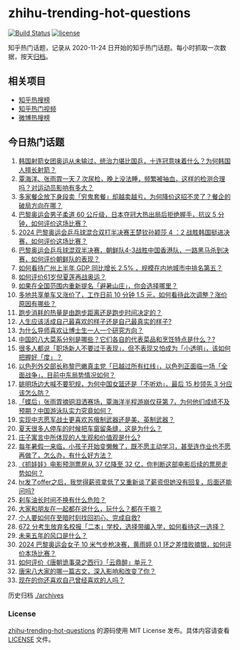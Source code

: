 # zhihu-trending-hot-questions

[![Build Status](https://github.com/justjavac/zhihu-trending-hot-questions/workflows/ci/badge.svg?branch=master)](https://github.com/justjavac/zhihu-trending-hot-questions/actions)
[![license](https://img.shields.io/github/license/justjavac/zhihu-trending-hot-questions)](https://github.com/justjavac/zhihu-trending-hot-questions/blob/master/LICENSE)

知乎热门话题，记录从 2020-11-24
日开始的知乎热门话题。每小时抓取一次数据，按天[归档](./archives)。

## 相关项目

- [知乎热搜榜](https://github.com/justjavac/zhihu-trending-top-search)
- [知乎热门视频](https://github.com/justjavac/zhihu-trending-hot-video)
- [微博热搜榜](https://github.com/justjavac/weibo-trending-hot-search)

## 今日热门话题

<!-- BEGIN -->
<!-- 最后更新时间 Tue Jul 30 2024 01:15:10 GMT+0800 (China Standard Time) -->

1. [韩国射箭女团奥运从未输过，统治力堪比国乒，十连冠意味着什么？为何韩国人擅长射箭？](https://www.zhihu.com/question/662842674)
1. [覃海洋、张雨霏一天 7 次尿检，晚上没法睡，频繁被抽血，这样的检测合理吗？对运动员影响有多大？](https://www.zhihu.com/question/662892318)
1. [多家餐企放下身段卖「穷鬼套餐」却越卖越亏，为何降价这招不灵了？餐企的破局方向在哪？](https://www.zhihu.com/question/662829974)
1. [巴黎奥运会男子柔道 60 公斤级，日本夺冠大热出局后拒绝握手，抗议 5 分钟，如何评价这场比赛？](https://www.zhihu.com/question/662760927)
1. [2024 巴黎奥运会乒乓球混合双打半决赛王楚钦孙颖莎 4 ：2 战胜韩国挺进决赛，如何评价这场比赛？](https://www.zhihu.com/question/662924302)
1. [巴黎奥运会乒乓球混双半决赛，朝鲜队4-3战胜中国香港队，一路黑马杀到决赛，如何评价朝鲜队的表现？](https://www.zhihu.com/question/662931199)
1. [如何看待广州上半年 GDP 同比增长 2.5% ，规模在内地城市中排名第五？](https://www.zhihu.com/question/662869408)
1. [如何评价61岁倪夏莲再战奥运？](https://www.zhihu.com/question/662270157)
1. [如果在全国范围内重新提名「避暑山庄」，你会选择哪里？](https://www.zhihu.com/question/616388168)
1. [多地共享单车又涨价了，工作日前 10 分钟 1.5 元，如何看待此次调整？涨价原因有哪些？](https://www.zhihu.com/question/662886969)
1. [跑步消耗的热量是由跑步距离还是跑步时间决定的？](https://www.zhihu.com/question/662611042)
1. [人生应该活成自己最喜欢的样子还是自己最真实的样子?](https://www.zhihu.com/question/662756737)
1. [为什么导师喜欢让博士生一人一个研究方向？](https://www.zhihu.com/question/659349395)
1. [中国的八大菜系分别是哪些？它们各自的代表菜品和烹饪特点是什么？?](https://www.zhihu.com/question/661338842)
1. [很多人都说「职场新人不要过于表现」，但不表现又怕成为「小透明」，该如何把握好「度」？](https://www.zhihu.com/question/662639505)
1. [以色列外交部长称黎巴嫩真主党「已越过所有红线」，以色列正面临一场「全面战争」，目前中东局势情况如何？](https://www.zhihu.com/question/662805511)
1. [姚明场边大喊不要犯规，为何中国女篮还是「不听劝」，最后 15 秒领先 3 分应该怎么防？](https://www.zhihu.com/question/662843086)
1. [「蝶后」张雨霏摘铜泪洒赛场，覃海洋半程游崩仅获第 7，为何他们成绩不及预期？中国游泳队实力究竟如何？](https://www.zhihu.com/question/662872928)
1. [实现中志愿军战士更喜欢苏俄制武器还是美、英制武器？](https://www.zhihu.com/question/649462275)
1. [夏天很多人停车的时候把车窗留条缝，这是为什么？](https://www.zhihu.com/question/662140201)
1. [庄子寓言中所体现的人生观和价值观是什么?](https://www.zhihu.com/question/661337096)
1. [每年暑假一来临，小孩子开始变懒散了，既不愿主动学习，甚至连作业也不愿再做了，怎么办，有什么好方法？](https://www.zhihu.com/question/660713724)
1. [《抓娃娃》电影预测票房从 37 亿降至 32 亿，你判断这部电影后续的票房走势如何？](https://www.zhihu.com/question/662480519)
1. [hr发了offer之后，我觉得薪资拿低了又重新谈了薪资但她没有回复，后面还能问吗?](https://www.zhihu.com/question/654467480)
1. [刹车油长时间不换有什么危险？](https://www.zhihu.com/question/662018932)
1. [大家和朋友在一起都在说什么，玩什么？都在干嘛？](https://www.zhihu.com/question/626199115)
1. [个人要如何在至暗时刻找回初心、完成自救?](https://www.zhihu.com/question/661637644)
1. [672 分考生放弃名校报「二本」学校，选择带编入学，如何看待这一选择？](https://www.zhihu.com/question/662877521)
1. [未来五年的风口是什么？](https://www.zhihu.com/question/659625242)
1. [2024 巴黎奥运会女子 10 米气步枪决赛，黄雨婷 0.1 环之差惜败摘银，如何评价本场比赛？](https://www.zhihu.com/question/662890331)
1. [如何评价《唐朝诡事录之西行》「云鼎醉」单元？](https://www.zhihu.com/question/662783395)
1. [唐宋八大家的哪一篇古文，深入影响和改变了你？](https://www.zhihu.com/question/661180629)
1. [现在的你还喜欢自己曾经喜欢的人吗？](https://www.zhihu.com/question/662410394)

<!-- END -->

历史归档 [./archives](./archives)

### License

[zhihu-trending-hot-questions](https://github.com/justjavac/zhihu-trending-hot-questions)
的源码使用 MIT License 发布。具体内容请查看 [LICENSE](./LICENSE) 文件。
